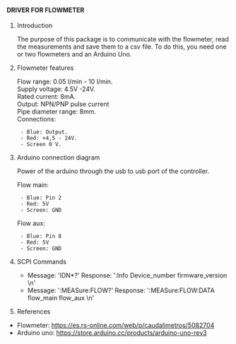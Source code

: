#### DRIVER FOR FLOWMETER
1. Introduction

    The purpose of this package is to communicate with the flowmeter, read the measurements and save them to a csv file.
    To do this, you need one or two flowmeters and an Arduino Uno.


2. Flowmeter features

    Flow range: 0.05 l/min - 10 l/min.\
    Supply voltage: 4.5V -24V.\
    Rated current: 8mA.\
    Output: NPN/PNP pulse current\
    Pipe diameter range: 8mm.\
    Connections:

        - Blue: Output.
        - Red: +4,5 - 24V.
        - Screen 0 V.


3. Arduino connection diagram
    
    Power of the arduino through the usb to usb port of the controller.

    Flow main:

        - Blue: Pin 2
        - Red: 5V
        - Screen: GND

    Flow aux:

        - Blue: Pin 8
        - Red: 5V
        - Screen: GND


4. SCPI Commands

    - Message: 'IDN*?' Response: ':Info Device_number firmware_version \n'
    - Message: ':MEASure:FLOW?' Response: ':MEASure:FLOW:DATA flow_main flow_aux \n'


5. References
- Flowmeter: https://es.rs-online.com/web/p/caudalimetros/5082704
- Arduino uno: https://store.arduino.cc/products/arduino-uno-rev3
